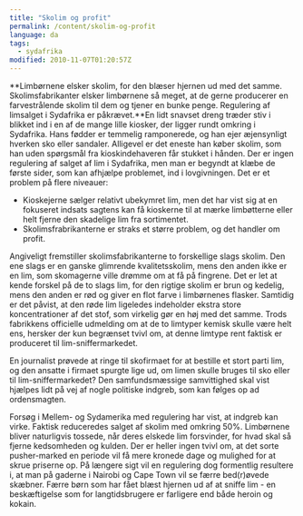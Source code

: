 ```yaml
---
title: "Skolim og profit"
permalink: /content/skolim-og-profit
language: da
tags:
  - sydafrika
modified: 2010-11-07T01:20:57Z
---
```


**Limbørnene elsker skolim, for den blæser hjernen ud med det samme. Skolimsfabrikanter elsker limbørnene så meget, at de gerne producerer en farvestrålende skolim til dem og tjener en bunke penge. Regulering af limsalget i Sydafrika er påkrævet.**En lidt snavset dreng træder stiv i blikket ind i en af de mange lille kiosker, der ligger rundt omkring i Sydafrika. Hans fødder er temmelig ramponerede, og han ejer æjensynligt hverken sko eller sandaler. Alligevel er det eneste han køber skolim, som han uden spørgsmål fra kioskindehaveren får stukket i hånden. Der er ingen regulering af salget af lim i Sydafrika, men man er begyndt at klæbe de første sider, som kan afhjælpe problemet, ind i lovgivningen. Det er et problem på flere niveauer:

- Kioskejerne sælger relativt ubekymret lim, men det har vist sig at en fokuseret indsats sagtens kan få kioskerne til at mærke limbøtterne eller helt fjerne den skadelige lim fra sortimentet.
- Skolimsfrabrikanterne er straks et større problem, og det handler om profit.

Angiveligt fremstiller skolimsfabrikanterne to forskellige slags skolim. Den ene slags er en ganske glimrende kvalitetsskolim, mens den anden ikke er en lim, som skomagerne ville drømme om at få på fingrene. Det er let at kende forskel på de to slags lim, for den rigtige skolim er brun og kedelig, mens den anden er rød og giver en flot farve i limbørnenes flasker. Samtidig er det påvist, at den røde lim ligeledes indeholder ekstra store koncentrationer af det stof, som virkelig gør en høj med det samme. Trods fabrikkens officielle udmelding om at de to limtyper kemisk skulle være helt ens, hersker der kun begrænset tvivl om, at denne limtype rent faktisk er produceret til lim-sniffermarkedet.

En journalist prøvede at ringe til skofirmaet for at bestille et stort parti lim, og den ansatte i firmaet spurgte lige ud, om limen skulle bruges til sko eller til lim-sniffermarkedet? Den samfundsmæssige samvittighed skal vist hjælpes lidt på vej af nogle politiske indgreb, som kan følges op ad ordensmagten.

Forsøg i Mellem- og Sydamerika med regulering har vist, at indgreb kan virke. Faktisk reduceredes salget af skolim med omkring 50%. Limbørnene bliver naturligvis tossede, når deres elskede lim forsvinder, for hvad skal så fjerne kedsomheden og kulden. Der er heller ingen tvivl om, at det sorte pusher-marked en periode vil få mere kronede dage og mulighed for at skrue priserne op. På længere sigt vil en regulering dog formentlig resultere i, at man på gaderne i Nairobi og Cape Town vil se færre bed(r)øvede skæbner. Færre børn som har fået blæst hjernen ud af at sniffe lim - en beskæftigelse som for langtidsbrugere er farligere end både heroin og kokain.
